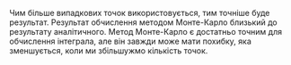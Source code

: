 Чим більше випадкових точок використовується, тим точніше буде результат.
Результат обчислення методом Монте-Карло близький до результату аналітичного. 
Метод Монте-Карло є достатньо точним для обчислення інтеграла, але він завжди може мати похибку, яка зменшується, коли ми збільшужмо кількість точок. 
